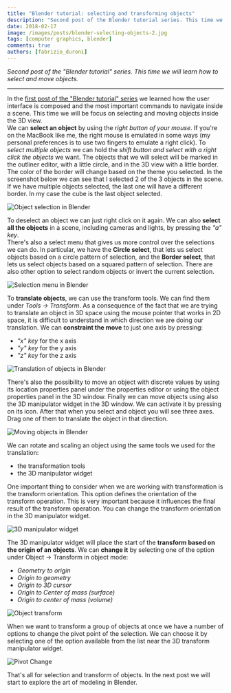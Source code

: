 ```yaml
---
title: "Blender tutorial: selecting and transforming objects"
description: "Second post of the Blender tutorial series. This time we will learn how to select and move objects."
date: 2018-02-17
image: /images/posts/blender-selecting-objects-2.jpg
tags: [computer graphics, blender]
comments: true
authors: [fabrizio_duroni]
---
```


*Second post of the "Blender tutorial" series. This time we will learn how to select and move objects.*

---

In
the [first post of the "Blender tutorial" series](/2018/01/31/blender-tutorial-1-user-interface/ "Blender tutorial:user interface")
we learned how the user interface is composed and the most important commands to navigate inside a scene. This time we
will be focus on selecting and moving objects inside the 3D view.  
We can **select an object** by using the *right button of your mouse*. If you're on the MacBook like me, the right mouse
is emulated in some ways (my personal preferences is to use two fingers to emulate a right click). To *select multiple
objects* we can hold the *shift button and select with a right click the objects* we want. The objects that we will
select will be marked in the outliner editor, with a little circle, and in the 3D view with a little border. The color
of the border will change based on the theme you selected. In the screenshot below we can see that I selected 2 of the 3
objects in the scene. If we have multiple objects selected, the last one will have a different border. In my case the
cube is the last object selected.

![Object selection in Blender](../images/posts/blender-selecting-objects-1.jpg)

To deselect an object we can just right click on it again. We can also **select all the objects** in a scene, including
cameras and lights, by pressing the *"a" key*.  
There's also a select menu that gives us more control over the selections we can do. In particular, we have the **Circle
select**, that lets us select objects based on a circle pattern of selection, and the **Border select**, that lets us
select objects based on a squared pattern of selection. There are also other option to select random objects or invert
the current selection.

![Selection menu in Blender](../images/posts/blender-selecting-objects-2.jpg)

To **translate objects**, we can use the transform tools. We can find them under *Tools -> Transform*. As a consequence
of the fact that we are trying to translate an object in 3D space using the mouse pointer that works in 2D space, it is
difficult to understand in which direction we are doing our translation. We can **constraint the move** to just one axis
by pressing:

* *"x" key* for the x axis
* *"y" key* for the y axis
* *"z" key* for the z axis

![Translation of objects in Blender](../images/posts/blender-translating-objects-1.jpg)

There's also the possibility to move an object with discrete values by using its location properties panel under the
properties editor or using the object properties panel in the 3D window. Finally we can move objects using also the 3D
manipulator widget in the 3D window. We can activate it by pressing on its icon. After that when you select and object
you will see three axes. Drag one of them to translate the object in that direction.

![Moving objects in Blender](../images/posts/blender-translating-objects-2.jpg)

We can rotate and scaling an object using the same tools we used for the translation:

* the transformation tools
* the 3D manipulator widget

One important thing to consider when we are working with transformation is the transform orientation. This option
defines the orientation of the transform operation. This is very important because it influences the final result of the
transform operation. You can change the transform orientation in the 3D manipulator widget.

![3D manipulator widget](../images/posts/blender-translating-objects-3.jpg)

The 3D manipulator widget will place the start of the **transform based on the origin of an objects**. We can **change
it** by selecting one of the option under Object -> Transform in object mode:

* *Geometry to origin*
* *Origin to geometry*
* *Origin to 3D cursor*
* *Origin to Center of mass (surface)*
* *Origin to center of mass (volume)*

![Object transform](../images/posts/blender-change-origin-objects-1.jpg)

When we want to transform a group of objects at once we have a number of options to change the pivot point of the
selection. We can choose it by selecting one of the option available from the list near the 3D transform manipulator
widget.

![Pivot Change](../images/posts/blender-change-pivot-objects-1.jpg)

That's all for selection and transform of objects. In the next post we will start to explore the art of modeling in
Blender.
